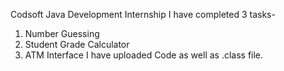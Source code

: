 Codsoft Java Development Internship 
I have completed 3 tasks-
1. Number Guessing
2. Student Grade Calculator
3. ATM Interface
I have uploaded Code as well as .class file.
